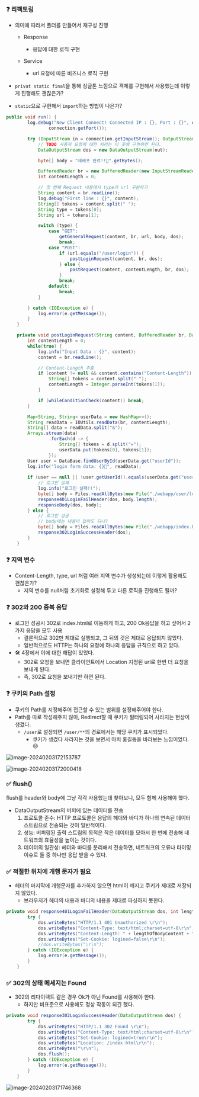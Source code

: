 ### ❓ 리팩토링

- 의미에 따라서 폴더를 만들어서 재구성 진행
  - Response
    - 응답에 대한 로직 구현

  - Service
    - url 요청에 따른 비즈니스 로직 구현

- `privat static final`을 통해 싱글톤 느낌으로 객체를 구현해서 사용했는데 이렇게 진행해도 괜찮은가?
- `static`으로 구현해서 `import`하는 방법이 나은가?

```java
public void run() {
        log.debug("New Client Connect! Connected IP : {}, Port : {}", connection.getInetAddress(),
                connection.getPort());

        try (InputStream in = connection.getInputStream(); OutputStream out = connection.getOutputStream()) {
            // TODO 사용자 요청에 대한 처리는 이 곳에 구현하면 된다.
            DataOutputStream dos = new DataOutputStream(out);

            byte[] body = "재배포 완료!!🥳".getBytes();

            BufferedReader br = new BufferedReader(new InputStreamReader(in, StandardCharsets.UTF_8));
            int contentLength = 0;

            // 첫 번째 Request 내용에서 type과 url 구분하기
            String content = br.readLine();
            log.debug("First line : {}", content);
            String[] tokens = content.split(" ");
            String type = tokens[0];
            String url = tokens[1];

            switch (type) {
                case "GET":
                    getGeneralRequest(content, br, url, body, dos);
                    break;
                case "POST":
                    if (url.equals("/user/login")) {
                        postLoginRequest(content, br, dos);
                    } else {
                        postRequest(content, contentLength, br, dos);
                    }
                    break;
                default:
                    break;
            }

        } catch (IOException e) {
            log.error(e.getMessage());
        }
    }

    private void postLoginRequest(String content, BufferedReader br, DataOutputStream dos) throws IOException {
        int contentLength = 0;
        while(true) {
            log.info("Input Data : {}", content);
            content = br.readLine();

            // Content-Length 추출
            if (content != null && content.contains("Content-Length")) {
                String[] tokens = content.split(" ");
                contentLength = Integer.parseInt(tokens[1]);
            }

            if (whileConditionCheck(content)) break;
        }

        Map<String, String> userData = new HashMap<>();
        String readData = IOUtils.readData(br, contentLength);
        String[] data = readData.split("&");
        Arrays.stream(data)
                .forEach(d -> {
                    String[] tokens = d.split("=");
                    userData.put(tokens[0], tokens[1]);
                });
        User user = DataBase.findUserById(userData.get("userId"));
        log.info("login form data: {}📌", readData);
        
        if (user == null || !user.getUserId().equals(userData.get("userId")) || !user.getPassword().equals(userData.get("password"))) {
            // 로그인 실패
            log.info("로그인 실패!!");
            byte[] body = Files.readAllBytes(new File("./webapp/user/login_failed.html").toPath());
            response401LoginFailHeader(dos, body.length);
            responseBody(dos, body);
        } else {
            // 로그인 성공
            // body에는 내용이 없어도 되나?
            byte[] body = Files.readAllBytes(new File("./webapp/index.html").toPath());
            response302LoginSuccessHeader(dos);
        }
    }
```

### ❓ 지역 변수

- Content-Length, type, url 처럼 여러 지역 변수가 생성되는데 이렇게 활용해도 괜찮은가?
  - 지역 변수를 null처럼 초기화로 설정해 두고 다른 로직을 진행해도 될까?

### ❓  302와 200 중복 응답

- 로그인 성공시 302로 index.html로 이동하게 하고, 200 Ok응답을 하고 싶어서 2가지 응답을 모두 사용
  - 결론적으로 302만 제대로 실행되고, 그 뒤의 것은 제대로 응답되지 않았다.
  - 일반적으로도 HTTP는 하나의 요청에 하나의 응답을 규칙으로 하고 있다.
- 🛠 4장에서 이에 대한 해답이 있었다.
  - 302로 요청을 보내면 클라이언트에서 Location 지정된 url로 한번 더 요청을 보내게 된다.
  - 즉, 302로 요청을 보내기만 하면 된다.


### ❓ 쿠키의 Path 설정

- 쿠키의 Path를 지정해주어 접근할 수 있는 범위를 설정해주어야 한다.
- Path를 따로 작성해주지 않아, Redirect할 때 쿠키가 필터링되어 사라지는 현상이 생겼다.
  - `/user`로 설정되면 `/user/**`의 경로에서는 해당 쿠키가 표시되었다.
    - 쿠키가 생겼다 사라지는 것을 보면서 마치 홍길동을 바라보는 느낌이었다.😥

![image-20240203172153787](assets/image-20240203172153787.png)

![image-20240203172000418](assets/image-20240203172000418.png)

### ✅ flush()

flush를 header와 body에 그냥 각각 사용했는데 찾아보니, 모두 함께 사용해야 했다.

- DataOutputStream의 버퍼에 있는 데이터를 전송
  1. 프로토콜 준수: HTTP 프로토콜은 응답의 헤더와 바디가 하나의 연속된 데이터 스트림으로 전송되는 것이 일반적이다.
  2. 성능: 버퍼링된 출력 스트림의 목적은 작은 데이터를 모아서 한 번에 전송해 네트워크의 효율성을 높이는 것이다.
  3. 데이터의 일관성: 헤더와 바디를 분리해서 전송하면, 네트워크의 오류나 타이밍 이슈로 둘 중 하나만 응답 받을 수 있다.



### ✅ 적절한 위치에 개행 문자가 필요

- 헤더의 마지막에 개행문자를 추가하지 않으면 html이 깨지고 쿠키가 제대로 저장되지 않았다.
  - 브라우저가 헤더의 내용과 바디의 내용을 제대로 파싱하지 못한다.

```java
private void response401LoginFailHeader(DataOutputStream dos, int lengthOfBodyContent) {
        try {
            dos.writeBytes("HTTP/1.1 401 Unauthorized \r\n");
            dos.writeBytes("Content-Type: text/html;charset=utf-8\r\n");
            dos.writeBytes("Content-Length: " + lengthOfBodyContent + "\r\n");
            dos.writeBytes("Set-Cookie: logined=false\r\n");
            //dos.writeBytes("\r\n");
        } catch (IOException e) {
            log.error(e.getMessage());
        }
    }
```

### ✅ 302의 상태 메세지는 Found

- 302의 리다이렉트 같은 경우 Ok가 아닌 Found를 사용해야 한다.
  - 하지만 비표준으로 사용해도 정상 작동이 되긴 했다.


```java
private void response302LoginSuccessHeader(DataOutputStream dos) {
        try {
            dos.writeBytes("HTTP/1.1 302 Found \r\n");
            dos.writeBytes("Content-Type: text/html;charset=utf-8\r\n");
            dos.writeBytes("Set-Cookie: logined=true\r\n");
            dos.writeBytes("Location: /index.html\r\n");
            dos.writeBytes("\r\n");
            dos.flush();
        } catch (IOException e) {
            log.error(e.getMessage());
        }
    }
```

![image-20240203171746368](assets/image-20240203171746368.png)
